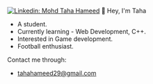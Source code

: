 [![Linkedin: Mohd Taha Hameed](https://img.shields.io/badge/-Taha%20Hameed-blue?style=flat-square&logo=Linkedin&logoColor=white&link=https://www.linkedin.com/in/mohd-taha-hameed-a89443200/)](https://www.linkedin.com/in/mohd-taha-hameed-a89443200/)
👋 Hey, I'm Taha 
   - A student.
   - Currently learning - Web Development, C++.
   - Interested in Game development.
   - Football enthusiast.
   
Contact me through:
   - tahahameed29@gmail.com
    




